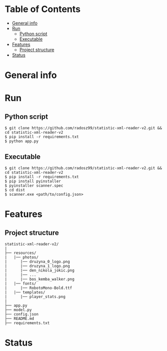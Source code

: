 # Table of Contents
- [General info](#desc)
- [Run](#run)  
  - [Python script](#script)  
  - [Executable](#exec)  
- [Features](#features)  
  - [Project structure](#structure)  
- [Status](#stat)  


<a name="desc"></a>
# General info


<a name="run"></a>
# Run


<a name="script"></a>
## Python script
```
$ git clone https://github.com/radosz99/statistic-xml-reader-v2.git && cd statistic-xml-reader-v2
$ pip install -r requirements.txt
$ python app.py
```

<a name="exec"></a>
## Executable
``` 
$ git clone https://github.com/radosz99/statistic-xml-reader-v2.git && cd statistic-xml-reader-v2
$ pip install -r requirements.txt
$ pip install pyinstaller
$ pyinstaller scanner.spec
$ cd dist
$ scanner.exe <path/to/config.json>

```



 <a name="features"></a>
# Features

 <a name="structure"></a>
## Project structure
```
statistic-xml-reader-v2/
|
├── resources/
|   |── photos/
|      |── druzyna_0_logo.png
|      |── druzyna_1_logo.png
|      |── den_nikola_jokic.png
|      |── ...
|      |── bos_kemba_walker.png
|   |── fonts/
|      |── RobotoMono-Bold.ttf
|   |── templates/
|      |── player_stats.png
|
├── app.py
├── model.py
├── config.json
├── README.md
├── requirements.txt
```

 <a name="stat"></a>
# Status

